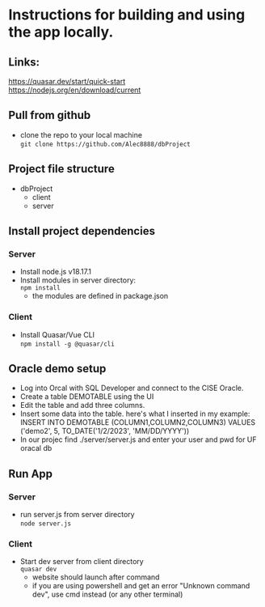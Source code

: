 # Instructions for building and using the app locally. 

## Links:
https://quasar.dev/start/quick-start  
https://nodejs.org/en/download/current
## Pull from github 
- clone the repo to your local machine  
``` git clone https://github.com/Alec8888/dbProject ```
## Project file structure
- dbProject
  - client
  - server
## Install project dependencies
### Server
- Install node.js v18.17.1
- Install modules in server directory:  
  ``` npm install ```
    - the modules are defined in package.json
### Client
- Install Quasar/Vue CLI  
  ``` npm install -g @quasar/cli ```
## Oracle demo setup
- Log into Orcal with SQL Developer and connect to the CISE Oracle.
- Create a table DEMOTABLE using the UI
- Edit the table and add three columns.
- Insert some data into the table.
here's what I inserted in my example:
INSERT INTO DEMOTABLE (COLUMN1,COLUMN2,COLUMN3) 
VALUES ('demo2', 5, TO_DATE('1/2/2023', 'MM/DD/YYYY'))
- In our projec find ./server/server.js and enter your user and pwd for UF oracal db
## Run App
### Server
- run server.js from server directory  
  ``` node server.js ```
### Client
- Start dev server from client directory  
  ``` quasar dev ```
  - website should launch after command
  - if you are using powershell and get an error "Unknown command dev", use cmd instead (or any other terminal)


